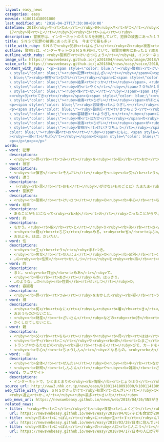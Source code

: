 ```yaml
---
layout: easy_news
categories: easy
newsid: k10011418091000
last_modified_at: '2018-04-27T17:30:00+09:00'
datetime: 2018<ruby>年<rt>ねん</rt></ruby>04<ruby>月<rt>がつ</rt></ruby>27<ruby>日<rt>にち</rt></ruby>
  17<ruby>時<rt>じ</rt></ruby>30<ruby>分<rt>ふん</rt></ruby>
description: 警察庁は、インターネットのＳＮＳを利用していて、犯罪の被害にあった１７歳までの子どもについて調べました。
title: ＳＮＳで犯罪の被害にあった子ども　今までで最も多い
title_with_ruby: ＳＮＳで<ruby>犯罪<rt>はんざい</rt></ruby>の<ruby>被害<rt>ひがい</rt></ruby>にあった<ruby>子<rt>こ</rt></ruby>ども　<ruby>今<rt>いま</rt></ruby>までで<ruby>最<rt>もっと</rt></ruby>も<ruby>多<rt>おお</rt></ruby>い
outline: 警察庁は、インターネットのＳＮＳを利用していて、犯罪の被害にあった１７歳までの子どもについて調べました。
outline_with_ruby: <ruby>警察庁<rt>けいさつちょう</rt></ruby>は、インターネットのＳＮＳを<ruby>利用<rt>りよう</rt></ruby>していて、<ruby>犯罪<rt>はんざい</rt></ruby>の<ruby>被害<rt>ひがい</rt></ruby>にあった１７<ruby>歳<rt>さい</rt></ruby>までの<ruby>子<rt>こ</rt></ruby>どもについて<ruby>調<rt>しら</rt></ruby>べました。
image_url: https://newswebeasy.github.io/ja201804/news/web/image/2018/04/26/K10011418091_1804261143_1804261144_01_02.jpg
voice_url: https://newswebeasy.github.io/ja201804/news/easy/voice/2018/04/27/k10011418091000.mp4
content_with_ruby: "<p><span style=\"color: blue;\"><ruby>警察庁<rt>けいさつちょう</rt></ruby></span>は、インターネットのＳＮＳを<ruby>利用<rt>りよう</rt></ruby>していて、<span\
  \ style=\"color: blue;\"><ruby>犯罪<rt>はんざい</rt></ruby></span>の<span style=\"color:\
  \ blue;\"><ruby>被害<rt>ひがい</rt></ruby></span>に<span style=\"color: blue;\">あっ</span>た１７<ruby>歳<rt>さい</rt></ruby>までの<ruby>子<rt>こ</rt></ruby>どもについて<ruby>調<rt>しら</rt></ruby>べました。その<span\
  \ style=\"color: blue;\"><ruby>結果<rt>けっか</rt></ruby></span>、<ruby>去年<rt>きょねん</rt></ruby>は１８１３<ruby>人<rt>にん</rt></ruby>いて、<ruby>調<rt>しら</rt></ruby>べ<ruby>始<rt>はじ</rt></ruby>めた２００８<ruby>年<rt>ねん</rt></ruby>から<ruby>今<rt>いま</rt></ruby>までで<ruby>最<rt>もっと</rt></ruby>も<ruby>多<rt>おお</rt></ruby>くなりました。この<ruby>中<rt>なか</rt></ruby>の<span\
  \ style=\"color: blue;\"><ruby>約<rt>やく</rt></ruby></span>７０％が１５<ruby>歳<rt>さい</rt></ruby>から１７<ruby>歳<rt>さい</rt></ruby>の<ruby>子<rt>こ</rt></ruby>どもで、<span\
  \ style=\"color: blue;\"><ruby>性<rt>せい</rt></ruby></span><span style=\"color: blue;\"\
  ><ruby>的<rt>てき</rt></ruby></span>な<span style=\"color: blue;\"><ruby>犯罪<rt>はんざい</rt></ruby></span>の<span\
  \ style=\"color: blue;\"><ruby>被害<rt>ひがい</rt></ruby></span>がほとんどです。</p>\n<p>ＳＮＳの<ruby>中<rt>なか</rt></ruby>では、「ツイッター」が６９５<ruby>人<rt>にん</rt></ruby>で<ruby>最<rt>もっと</rt></ruby>も<ruby>多<rt>おお</rt></ruby>くて、おととしの１．５<ruby>倍<rt>ばい</rt></ruby>に<ruby>増<rt>ふ</rt></ruby>えました。<ruby>次<rt>つぎ</rt></ruby>は「ひま<ruby>部<rt>ぶ</rt></ruby>」で１８１<ruby>人<rt>にん</rt></ruby>、その<ruby>次<rt>つぎ</rt></ruby>は「ＬＩＮＥ」で１０５<ruby>人<rt>にん</rt></ruby>でした。</p>\n\
  <p><span style=\"color: blue;\"><ruby>容疑者<rt>ようぎしゃ</rt></ruby></span>と<ruby>会<rt>あ</rt></ruby>った<ruby>理由<rt>りゆう</rt></ruby>は、「お<ruby>金<rt>かね</rt></ruby>や<ruby>物<rt>もの</rt></ruby>が<ruby>欲<rt>ほ</rt></ruby>しかった」が４３５<ruby>人<rt>にん</rt></ruby>で<ruby>最<rt>もっと</rt></ruby>も<ruby>多<rt>おお</rt></ruby>くて、<ruby>次<rt>つぎ</rt></ruby>は「<ruby>優<rt>やさ</rt></ruby>しかった、<ruby>話<rt>はなし</rt></ruby>を<ruby>聞<rt>き</rt></ruby>いてくれた」が３３６<ruby>人<rt>にん</rt></ruby>でした。</p>\n\
  <p><span style=\"color: blue;\"><ruby>警察庁<rt>けいさつちょう</rt></ruby></span>によると、<span\
  \ style=\"color: blue;\"><ruby>容疑者<rt>ようぎしゃ</rt></ruby></span>に<ruby>強<rt>つよ</rt></ruby>く<ruby>言<rt>い</rt></ruby>われて<ruby>自分<rt>じぶん</rt></ruby>の<span\
  \ style=\"color: blue;\"><ruby>裸<rt>はだか</rt></ruby></span>の<ruby>写真<rt>しゃしん</rt></ruby>などを<ruby>送<rt>おく</rt></ruby>ってしまう<span\
  \ style=\"color: blue;\"><ruby>被害<rt>ひがい</rt></ruby></span>が<ruby>増<rt>ふ</rt></ruby>えています。<span\
  \ style=\"color: blue;\"><ruby>警察庁<rt>けいさつちょう</rt></ruby></span>は<span style=\"\
  color: blue;\"><ruby>親<rt>おや</rt></ruby></span>たちに、<span style=\"color: blue;\"\
  ><ruby>一部<rt>いちぶ</rt></ruby></span>の<span style=\"color: blue;\">ウェブサイト</span>を<ruby>子<rt>こ</rt></ruby>どもが<ruby>見<rt>み</rt></ruby>ることができないようにしてほしいと<ruby>言<rt>い</rt></ruby>っています。</p>\n\
  <p></p>\n<p></p>"
words:
- word: 犯罪
  descriptions:
  - <ruby><rb>罪</rb><rt>つみ</rt></ruby>を<ruby><rb>犯</rb><rt>おか</rt></ruby>すこと。<ruby><rb>法律</rb><rt>ほうりつ</rt></ruby>を<ruby><rb>破</rb><rt>やぶ</rt></ruby>ること。また、<ruby><rb>犯</rb><rt>おか</rt></ruby>した<ruby><rb>罪</rb><rt>つみ</rt></ruby>。
- word: 被害
  descriptions:
  - <ruby><rb>損害</rb><rt>そんがい</rt></ruby>を<ruby><rb>受</rb><rt>う</rt></ruby>けること。また、<ruby><rb>受</rb><rt>う</rt></ruby>けた<ruby><rb>害</rb><rt>がい</rt></ruby>。
- word: 遭う
  descriptions:
  - （<ruby><rb>思</rb><rt>おも</rt></ruby>いがけないものごとに）たまたま<ruby><rb>出</rb><rt>で</rt></ruby>あう。
- word: 警察庁
  descriptions:
  - <ruby><rb>警察</rb><rt>けいさつ</rt></ruby>の<ruby><rb>中心</rb><rt>ちゅうしん</rt></ruby>となって、<ruby><rb>各地</rb><rt>かくち</rt></ruby>の<ruby><rb>警察</rb><rt>けいさつ</rt></ruby>を<ruby><rb>指揮</rb><rt>しき</rt></ruby>する<ruby><rb>役所</rb><rt>やくしょ</rt></ruby>。
- word: 結果
  descriptions:
  - あることがもとになって<ruby><rb>起</rb><rt>お</rt></ruby>こったことがらやようす。
- word: 約
  descriptions:
  - ちかう。<ruby><rb>取</rb><rt>と</rt></ruby>り<ruby><rb>決</rb><rt>き</rt></ruby>める。
  - <ruby><rb>縮</rb><rt>ちぢ</rt></ruby>める。<ruby><rb>省</rb><rt>はぶ</rt></ruby>く。<ruby><rb>簡単</rb><rt>かんたん</rt></ruby>にする。
  - おおよそ。ほぼ。だいたい。
- word: 性
  descriptions:
  - <ruby><rb>生</rb><rt>う</rt></ruby>まれつき。
  - <ruby><rb>男女</rb><rt>だんじょ</rt></ruby>の<ruby><rb>区別</rb><rt>くべつ</rt></ruby>。
  - …の<ruby><rb>性質</rb><rt>せいしつ</rt></ruby>を<ruby><rb>持</rb><rt>も</rt></ruby>つ、という<ruby><rb>意味</rb><rt>いみ</rt></ruby>を<ruby><rb>表</rb><rt>あらわ</rt></ruby>す。
- word: 的
  descriptions:
  - まと。<ruby><rb>目当</rb><rt>めあ</rt></ruby>て。
  - <ruby><rb>明</rb><rt>あき</rt></ruby>らか。はっきり。
  - …のような。…の<ruby><rb>性質</rb><rt>せいしつ</rt></ruby>の。
- word: 容疑者
  descriptions:
  - <ruby><rb>罪</rb><rt>つみ</rt></ruby>をおかした<ruby><rb>疑</rb><rt>うたが</rt></ruby>いのある<ruby><rb>人</rb><rt>ひと</rt></ruby>。
- word: 裸
  descriptions:
  - <ruby><rb>何</rb><rt>なに</rt></ruby>も<ruby><rb>着</rb><rt>き</rt></ruby>ていない<ruby><rb>体</rb><rt>からだ</rt></ruby>。
  - おおうものがないこと。
  - <ruby><rb>財産</rb><rt>ざいさん</rt></ruby>などの<ruby><rb>持</rb><rt>も</rt></ruby>ち<ruby><rb>物</rb><rt>もの</rt></ruby>がないこと。
  - かくしだてしないこと。
- word: 親
  descriptions:
  - <ruby><rb>父</rb><rt>ちち</rt></ruby>や<ruby><rb>母</rb><rt>はは</rt></ruby>。<ruby><rb>両親</rb><rt>りょうしん</rt></ruby>。
  - <ruby><rb>子</rb><rt>こ</rt></ruby>や<ruby><rb>卵</rb><rt>たまご</rt></ruby>をうんだもの。
  - トランプやかるたなどの<ruby><rb>遊</rb><rt>あそ</rt></ruby>びで、カードを<ruby><rb>配</rb><rt>くば</rt></ruby>る<ruby><rb>人</rb><rt>ひと</rt></ruby>。
  - <ruby><rb>中心</rb><rt>ちゅうしん</rt></ruby>となるもの。<ruby><rb>大</rb><rt>おお</rt></ruby>きいもの。
- word: 一部
  descriptions:
  - <ruby><rb>全体</rb><rt>ぜんたい</rt></ruby>の<ruby><rb>中</rb><rt>なか</rt></ruby>の、ある<ruby><rb>部分</rb><rt>ぶぶん</rt></ruby>。
  - <ruby><rb>新聞</rb><rt>しんぶん</rt></ruby>や<ruby><rb>雑誌</rb><rt>ざっし</rt></ruby>などを<ruby><rb>数</rb><rt>かぞ</rt></ruby>えるときの、<ruby><rb>一</rb><rt>ひと</rt></ruby>つ。
- word: ウェブサイト
  descriptions:
  - インターネットで、ひとまとまりの<ruby><rb>情報</rb><rt>じょうほう</rt></ruby>が<ruby><rb>置</rb><rt>お</rt></ruby>かれている<ruby><rb>場所</rb><rt>ばしょ</rt></ruby>。サイト。
source_url: http://www3.nhk.or.jp/news/easy/k10011418091000/k10011418091000.html
web_title_with_ruby: ＳＮＳがきっかけで<ruby>犯罪<rt>はんざい</rt></ruby>の<ruby>被害<rt>ひがい</rt></ruby>にあった<ruby>子<rt>こ</rt></ruby>ども
  <ruby>過去<rt>かこ</rt></ruby><ruby>最多<rt>さいた</rt></ruby>
web_news_url: https://newswebeasy.github.io/news/web/2018/04/26/SNSがきっかけで犯罪の被害にあった子ども-過去最多
related_news:
- title: 「<ruby>子<rt>こ</rt></ruby>ども<ruby>食堂<rt>しょくどう</rt></ruby>」が２０００<ruby>以上<rt>いじょう</rt></ruby>になる　おととしの７<ruby>倍<rt>ばい</rt></ruby>
  url: https://newswebeasy.github.io/news/easy/2018/04/05/子ども食堂が2000以上になる-おととしの7倍
- title: <ruby>日本<rt>にっぽん</rt></ruby>に<ruby>住<rt>す</rt></ruby>んでいる<ruby>外国人<rt>がいこくじん</rt></ruby>は２５６<ruby>万<rt>まん</rt></ruby><ruby>人<rt>にん</rt></ruby>　<ruby>今<rt>いま</rt></ruby>までで<ruby>最<rt>もっと</rt></ruby>も<ruby>多<rt>おお</rt></ruby>い
  url: https://newswebeasy.github.io/news/easy/2018/03/28/日本に住んでいる外国人は256万人-今までで最も多い
- title: <ruby>日本<rt>にっぽん</rt></ruby>の<ruby>人口<rt>じんこう</rt></ruby>が７<ruby>年<rt>ねん</rt></ruby><ruby>続<rt>つづ</rt></ruby>けて<ruby>少<rt>すく</rt></ruby>なくなる　お<ruby>年寄<rt>としよ</rt></ruby>りが<ruby>増<rt>ふ</rt></ruby>えている
  url: https://newswebeasy.github.io/news/easy/2018/04/17/日本の人口が7年続けて少なくなる-お年寄りが増えている
...
```


